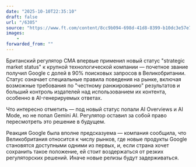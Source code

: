 ```yaml
---
date: "2025-10-10T22:35:10"
draft: false
url: "/6305"
source: "https://www.ft.com/content/8cc9b094-698d-41d8-8399-b10dc3e57e70"
images:
    -
forwarded_from: ""
---
```


Британский регулятор CMA впервые применил новый статус "strategic market status" к крупной технологической компании — почетное звание получил Google с долей в 90% поисковых запросов в Великобритании. Статус означает специальные правила поведения на рынке, включая возможные требования по "честному ранжированию" результатов и больший контроль издателей над использованием их контента, особенно в AI-генерируемых ответах.

Что интересно отметить — под новый статус попали AI Overviews и AI Mode, но не попал Gemini AI. Регулятор оставил за собой право пересмотреть это решение в будущем. 

Реакция Google была вполне предсказуема — компания сообщила, что Великобритания относится к числу рынков, где новые продукты Google становятся доступными одними из первых, и, если страна хочет сохранить такое положение, ей стоит воздержаться от резких регуляторских решений. Иначе новые релизы будут задерживаться.
